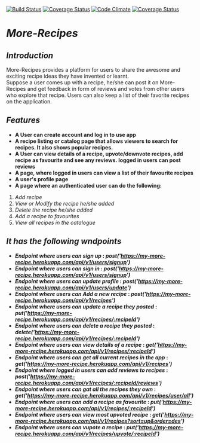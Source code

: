 [![Build Status](https://travis-ci.org/Noblemajesty/more-recipe.svg?branch=task%2F1%2Ftest-branch)](https://travis-ci.org/Noblemajesty/more-recipe)
[![Coverage Status](https://coveralls.io/repos/github/Noblemajesty/more-recipe/badge.svg?branch=master)](https://coveralls.io/github/Noblemajesty/more-recipe?branch=master)
[![Code Climate](https://codeclimate.com/github/codeclimate/codeclimate/badges/gpa.svg)](https://codeclimate.com/github/Noblemajesty/more-recipe)
<a href='https://coveralls.io/github/Noblemajesty/more-recipe'><img src='https://coveralls.io/repos/github/Noblemajesty/more-recipe/badge.svg' alt='Coverage Status' /></a>

# **_More-Recipes_**

## _Introduction_

More-Recipes provides a platform for users to share the awesome and exciting recipe ideas they have invented or learnt.  
Suppose a user comes up with a recipe, he/she can post it on More-Recipes and get feedback in form of reviews and votes from other users who explore that recipe.  Users can also keep a list of their favorite recipes on the application.

## _Features_

* **A User can create account and log in to use app**
* **A recipe listing or catalog page that allows viewers to search for recipes. It also shows popular recipes.**
* **A User can view details of a recipe, upvote/downvote recipes, add recipe as favourite and see any reviews. logged in users can post reviews**
* **A page, where logged in users can view a list of their favourite recipes**
* **A user's profile page**
* **A page where an authenticated user can do the following:**
1. _Add recipe_
2. _View or Modify the recipe he/she added_
3. _Delete the recipe he/she added_
4. _Add a recipe to favourites_
5. _View all recipes in the catalogue_

## _It has the following wndpoints_
* **_Endpoint where users can sign up_ : _post('https://my-more-recipe.herokuapp.com/api/v1/users/signup')_**
* **_Endpoint where users can sign in_ : _post('https://my-more-recipe.herokuapp.com/api/v1/users/signup')_** 
* **_Endpoint where users can update profile_ : _post('https://my-more-recipe.herokuapp.com/api/v1/users/update')_**
* **_Endpoint where users can Add a new recipe_ : _post('https://my-more-recipe.herokuapp.com/api/v1/recipes')_**
* **_Endpoint where users can update a recipe they posted_ : _put('https://my-more-recipe.herokuapp.com/api/v1/recipes/:recipeId')_**
* **_Endpoint where users can delete a recipe they posted_ : _delete('https://my-more-recipe.herokuapp.com/api/v1/recipes/:recipeId')_**
* **_Endpoint where users can view details of a recipe_ : _get('https://my-more-recipe.herokuapp.com/api/v1/recipes/:recipeId')_**
* **_Endpoint where users can get all current recipes in the app_ : _get('https://my-more-recipe.herokuapp.com/api/v1/recipes')_**
* **_Endpoint where logged in users can add reviews to recipes_ : _post('https://my-more-recipe.herokuapp.com/api/v1/recipes/:recipeId/reviews')_**
* **_Endpoint where users can gat all the recipes they own_ : _get('https://my-more-recipe.herokuapp.com/api/v1/recipes/user/all')_**
* **_Endpoint where users can add a recipe as favourite_ : _put('https://my-more-recipe.herokuapp.com/api/v1/recipes/:recipeId')_**
* **_Endpoint where users can view most upvoted recipe_ : _get('https://my-more-recipe.herokuapp.com/api/v1/recipes?sort=up&order=des')_**
* **_Endpoint where users can vupote a recipe_ : _put('https://my-more-recipe.herokuapp.com/api/v1/recipes/upvote/:recipeId')_**
